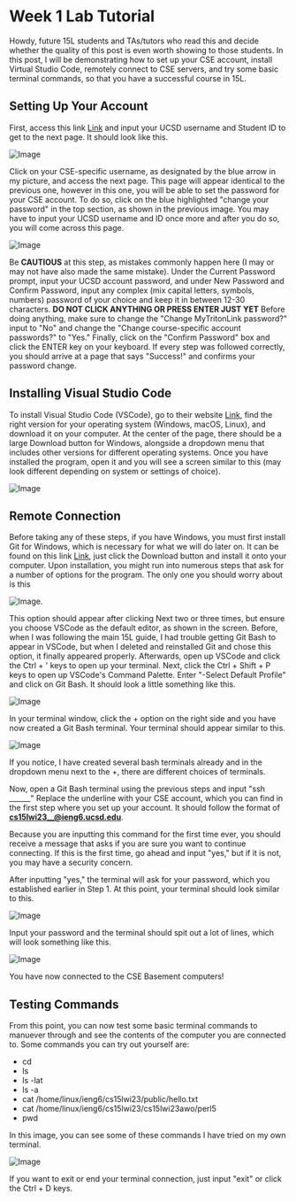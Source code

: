 # Week 1 Lab Tutorial 
Howdy, future 15L students and TAs/tutors who read this and decide whether the quality of this post is even worth showing to those students. 
In this post, I will be demonstrating how to set up your CSE account, install Virtual Studio Code, remotely connect to CSE servers, and try some basic terminal commands, so that you have a successful course in 15L.

## Setting Up Your Account
First, access this link [Link](https://sdacs.ucsd.edu/~icc/index.php) and input your UCSD username and Student ID to get to the next page.
It should look like this.

![Image](https://cdn.discordapp.com/attachments/1064716019156930640/1064716040023584797/image.png)

Click on your CSE-specific username, as designated by the blue arrow in my picture, and access the next page.
This page will appear identical to the previous one, however in this one, you will be able to set the password for your CSE account. To do so, click on the blue highlighted "change your password" in the top section, as shown in the previous image.
You may have to input your UCSD username and ID once more and after you do so, you will come across this page. 

![Image](https://cdn.discordapp.com/attachments/1064716019156930640/1064722923056803932/image.png)

Be **CAUTIOUS** at this step, as mistakes commonly happen here (I may or may not have also made the same mistake).
Under the Current Password prompt, input your UCSD account password, and under New Password and Confirm Password, input any complex (mix capital letters, symbols, numbers) password of your choice and keep it in between 12-30 characters.
**DO NOT CLICK ANYTHING OR PRESS ENTER JUST YET**
Before doing anything, make sure to change the "Change MyTritonLink password?" input to "No" and change the "Change course-specific account passwords?" to "Yes."
Finally, click on the "Confirm Password" box and click the ENTER key on your keyboard.
If every step was followed correctly, you should arrive at a page that says "Success!" and confirms your password change.

## Installing Visual Studio Code
To install Visual Studio Code (VSCode), go to their website [Link](https://code.visualstudio.com/), find the right version for your operating system (Windows, macOS, Linux), and download it on your computer. At the center of the page, there should be a large Download button for Windows, alongside a dropdown menu that includes other versions for different operating systems. 
Once you have installed the program, open it and you will see a screen similar to this (may look different depending on system or settings of choice). 

![Image](https://cdn.discordapp.com/attachments/1064716019156930640/1064728748114587758/image.png)

## Remote Connection
Before taking any of these steps, if you have Windows, you must first install Git for Windows, which is necessary for what we will do later on. It can be found on this link [Link](https://gitforwindows.org/), just click the Download button and install it onto your computer. Upon installation, you might run into numerous steps that ask for a number of options for the program. The only one you should worry about is this 

![Image](https://cdn.discordapp.com/attachments/1064716019156930640/1064734246431899668/image.png).

This option should appear after clicking Next two or three times, but ensure you choose VSCode as the default editor, as shown in the screen.
Before, when I was following the main 15L guide, I had trouble getting Git Bash to appear in VSCode, but when I deleted and reinstalled Git and chose this option, it finally appeared properly.
Afterwards, open up VSCode and click the Ctrl + ' keys to open up your terminal. Next, click the Ctrl + Shift + P keys to open up VSCode's Command Palette. Enter "-Select Default Profile" and click on Git Bash. It should look a little something like this.

![Image](https://cdn.discordapp.com/attachments/1064716019156930640/1064740257351860294/image.png)

In your terminal window, click the + option on the right side and you have now created a Git Bash terminal. Your terminal should appear similar to this.

![Image](https://cdn.discordapp.com/attachments/1064716019156930640/1064743387036651600/image.png)

If you notice, I have created several bash terminals already and in the dropdown menu next to the +, there are different choices of terminals.

Now, open a Git Bash terminal using the previous steps and input "ssh ______" Replace the underline with your CSE account, which you can find in the first step where you set up your account. It should follow the format of **cs15lwi23__@ieng6.ucsd.edu**. 

Because you are inputting this command for the first time ever, you should receive a message that asks if you are sure you want to continue connecting. If this is the first time, go ahead and input "yes," but if it is not, you may have a security concern.

After inputting "yes," the terminal will ask for your password, which you established earlier in Step 1. At this point, your terminal should look similar to this. 

![Image](https://cdn.discordapp.com/attachments/1064716019156930640/1064749418580037692/image.png)

Input your password and the terminal should spit out a lot of lines, which will look something like this.

![Image](https://cdn.discordapp.com/attachments/1064716019156930640/1064751083685171211/image.png)

You have now connected to the CSE Basement computers!

## Testing Commands
From this point, you can now test some basic terminal commands to manuever through and see the contents of the computer you are connected to.
Some commands you can try out yourself are:
- cd
- ls
- ls -lat
- ls -a
- cat /home/linux/ieng6/cs15lwi23/public/hello.txt
- cat /home/linux/ieng6/cs15lwi23/cs15lwi23awo/perl5
- pwd

In this image, you can see some of these commands I have tried on my own terminal.

![Image](https://cdn.discordapp.com/attachments/1064716019156930640/1064754488050733126/image.png)

If you want to exit or end your terminal connection, just input "exit" or click the Ctrl + D keys.
